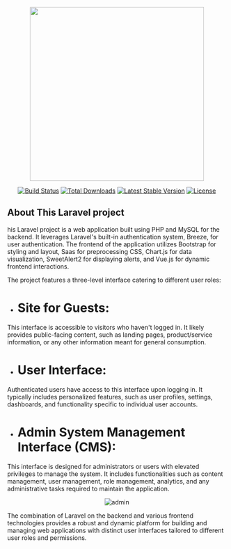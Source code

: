 <p align="center"><a href="https://laravel.com" target="_blank"><img src="https://raw.githubusercontent.com/laravel/art/master/logo-lockup/5%20SVG/2%20CMYK/1%20Full%20Color/laravel-logolockup-cmyk-red.svg" width="400"></a></p>

<p align="center">
<a href="https://travis-ci.org/laravel/framework"><img src="https://travis-ci.org/laravel/framework.svg" alt="Build Status"></a>
<a href="https://packagist.org/packages/laravel/framework"><img src="https://img.shields.io/packagist/dt/laravel/framework" alt="Total Downloads"></a>
<a href="https://packagist.org/packages/laravel/framework"><img src="https://img.shields.io/packagist/v/laravel/framework" alt="Latest Stable Version"></a>
<a href="https://packagist.org/packages/laravel/framework"><img src="https://img.shields.io/packagist/l/laravel/framework" alt="License"></a>
</p>

## About This Laravel project
his Laravel project is a web application built using PHP and MySQL for the backend. It leverages Laravel's built-in authentication system, Breeze, for user authentication. The frontend of the application utilizes Bootstrap for styling and layout, Saas for preprocessing CSS, Chart.js for data visualization, SweetAlert2 for displaying alerts, and Vue.js for dynamic frontend interactions.

The project features a three-level interface catering to different user roles:

- # Site for Guests:
 This interface is accessible to visitors who haven't logged in. It likely provides public-facing content, such as landing pages, product/service information, or any other information meant for general consumption.

- # User Interface: 
Authenticated users have access to this interface upon logging in. It typically includes personalized features, such as user profiles, settings, dashboards, and functionality specific to individual user accounts.

- # Admin System Management Interface (CMS): 
This interface is designed for administrators or users with elevated privileges to manage the system. It includes functionalities such as content management, user management, role management, analytics, and any administrative tasks required to maintain the application.
<p align="center"><img src="https://postimg.cc/YjT8BPxD"  alt="admin "></p>
The combination of Laravel on the backend and various frontend technologies provides a robust and dynamic platform for building and managing web applications with distinct user interfaces tailored to different user roles and permissions.

